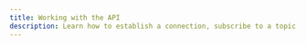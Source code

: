 ```yaml
---
title: Working with the API
description: Learn how to establish a connection, subscribe to a topic, publish to a topic, unsubscribe from a topic and close a connection with PubSub on AWS Mobile SDK.
---
```


<inline-fragment src="~/sdk/fragments/library-callout.md"></inline-fragment>

<inline-fragment platform="ios" src="~/sdk/pubsub/fragments/ios/working-api.md"></inline-fragment>
<inline-fragment platform="android" src="~/sdk/pubsub/fragments/android/working-api.md"></inline-fragment>
